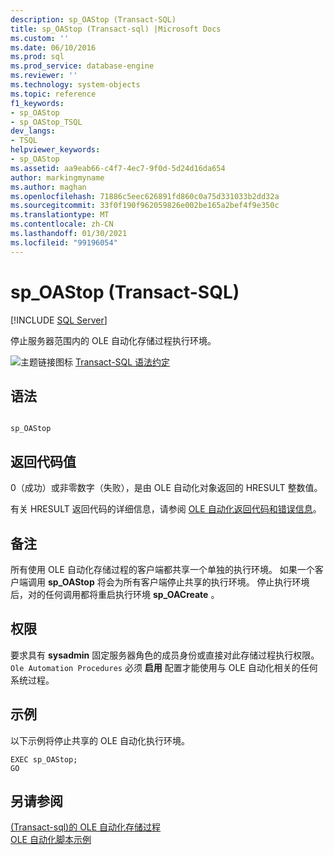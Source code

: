 ```yaml
---
description: sp_OAStop (Transact-SQL)
title: sp_OAStop (Transact-sql) |Microsoft Docs
ms.custom: ''
ms.date: 06/10/2016
ms.prod: sql
ms.prod_service: database-engine
ms.reviewer: ''
ms.technology: system-objects
ms.topic: reference
f1_keywords:
- sp_OAStop
- sp_OAStop_TSQL
dev_langs:
- TSQL
helpviewer_keywords:
- sp_OAStop
ms.assetid: aa9eab66-c4f7-4ec7-9f0d-5d24d16da654
author: markingmyname
ms.author: maghan
ms.openlocfilehash: 71886c5eec626891fd860c0a75d331033b2dd32a
ms.sourcegitcommit: 33f0f190f962059826e002be165a2bef4f9e350c
ms.translationtype: MT
ms.contentlocale: zh-CN
ms.lasthandoff: 01/30/2021
ms.locfileid: "99196054"
---
```

# <a name="sp_oastop-transact-sql"></a>sp_OAStop (Transact-SQL)
[!INCLUDE [SQL Server](../../includes/applies-to-version/sqlserver.md)]

  停止服务器范围内的 OLE 自动化存储过程执行环境。  
  
 ![主题链接图标](../../database-engine/configure-windows/media/topic-link.gif "“主题链接”图标") [Transact-SQL 语法约定](../../t-sql/language-elements/transact-sql-syntax-conventions-transact-sql.md)  
  
## <a name="syntax"></a>语法  
  
```  
  
sp_OAStop      
```  
  
## <a name="return-code-values"></a>返回代码值  
 0（成功）或非零数字（失败），是由 OLE 自动化对象返回的 HRESULT 整数值。  
  
 有关 HRESULT 返回代码的详细信息，请参阅 [OLE 自动化返回代码和错误信息](../../relational-databases/stored-procedures/ole-automation-return-codes-and-error-information.md)。  
  
## <a name="remarks"></a>备注  
 所有使用 OLE 自动化存储过程的客户端都共享一个单独的执行环境。 如果一个客户端调用 **sp_OAStop** 将会为所有客户端停止共享的执行环境。 停止执行环境后，对的任何调用都将重启执行环境 **sp_OACreate** 。  
  
## <a name="permissions"></a>权限  
 要求具有 **sysadmin** 固定服务器角色的成员身份或直接对此存储过程执行权限。 `Ole Automation Procedures` 必须 **启用** 配置才能使用与 OLE 自动化相关的任何系统过程。  
  
## <a name="examples"></a>示例  
 以下示例将停止共享的 OLE 自动化执行环境。  
  
```  
EXEC sp_OAStop;  
GO  
```  
  
## <a name="see-also"></a>另请参阅  
 [&#40;Transact-sql&#41;的 OLE 自动化存储过程 ](../../relational-databases/system-stored-procedures/ole-automation-stored-procedures-transact-sql.md)   
 [OLE 自动化脚本示例](../../relational-databases/stored-procedures/ole-automation-sample-script.md)  
  
  
